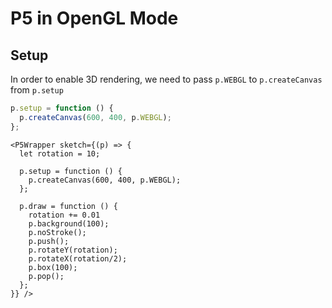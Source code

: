 # P5 in OpenGL Mode

## Setup
In order to enable 3D rendering, we need to pass `p.WEBGL` to `p.createCanvas` from `p.setup`
```js
p.setup = function () {
  p.createCanvas(600, 400, p.WEBGL);
};
```


```code
<P5Wrapper sketch={(p) => {
  let rotation = 10;

  p.setup = function () {
    p.createCanvas(600, 400, p.WEBGL);
  };

  p.draw = function () {
    rotation += 0.01
    p.background(100);
    p.noStroke();
    p.push();
    p.rotateY(rotation);
    p.rotateX(rotation/2);
    p.box(100);
    p.pop();
  };
}} />

```
